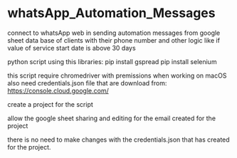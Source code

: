 # whatsApp_Automation_Messages


connect to whatsApp web in sending automation messages from google sheet data base of clients with their phone number and other logic like if value of service start date is above 30 days

python script using this libraries: 
pip install gspread
pip install selenium


this script require chromedriver with premissions when working on macOS
also need credentials.json file that are download from: https://console.cloud.google.com/

create a project for the script

allow the google sheet sharing and editing for the email created for the project

there is no need to make changes with the credentials.json that has created for the project.

 
